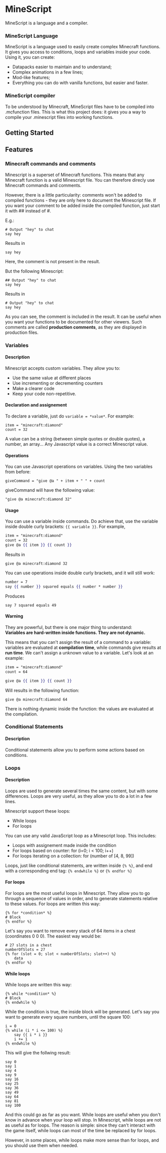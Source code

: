 # MineScript
MineScript is a language and a compiler. 

### MineScript Language
MineScript is a language used to easily create complex Minecraft functions.
It gives you access to conditions, loops and variables inside your code. 
Using it, you can create:
- Datapacks easier to maintain and to understand;
- Complex animations in a few lines;
- Mod-like features;
- Everything you can do with vanilla functions, but easier and faster.

### MineScript compiler
To be understood by Minecraft, MineScript files have to be compiled into .mcfunction files. 
This is what this project does: it gives you a way to compile your .minescript files into working functions.

## Getting Started

## Features

### Minecraft commands and comments
Minescript is a superset of Minecraft functions. This means that any Minecraft function is a valid Minescript file.
You can therefore direcly use Minecraft commands and comments.

However, there is a little particularity: comments won't be added to compiled functions - they are only here to document the Minescript file. If you want your comment to be added inside the compiled function, just start it with ## instead of #.

E.g.: 
```
# Output "hey" to chat
say hey
```
Results in
```jinja
say hey
```
Here, the comment is not present in the result.

But the following Minescript:
```
## Output "hey" to chat
say hey
```

Results in
```
# Output "hey" to chat
say hey
```
As you can see, the comment is included in the result. It can be useful when you want your functions to be documented for other viewers.
Such comments are called **production comments**, as they are displayed in production files.

### Variables
#### Description
Minescript accepts custom variables. They allow you to:
 - Use the same value at different places
 - Use incrementing or decrementing counters
 - Make a clearer code
 - Keep your code non-repetitive.

#### Declaration and assignement
To declare a variable, just do `variable = *value*`.
For example:
```
item = "minecraft:diamond"
count = 32
```
A value can be a string (between simple quotes or double quotes), a number, an array... Any Javascript value is a correct Minescript value.

#### Operations
You can use Javascript operations on variables. Using the two variables from before:

```
giveCommand = "give @a " + item + " " + count
```

giveCommand will have the following value: 

```
"give @a minecraft:diamond 32"
```

#### Usage
You can use a variable inside commands. Do achieve that, use the variable inside double curly brackets: `{{ variable }}`.
For example,
```handlebars
item = "minecraft:diamond"
count = 32
give @a {{ item }} {{ count }}
```
Results in
```
give @a minecraft:diamond 32
```

You can use operations inside double curly brackets, and it will still work:
```handlebars
number = 7
say {{ number }} squared equals {{ number * number }}
```
Produces
```
say 7 squared equals 49
```

#### Warning
They are powerful, but there is one major thing to understand:  
**Variables are hard-written inside functions. They are not dynamic.**

This means that you can't assign the result of a command to a variable: variables are evaluated at **compilation time**, while commands give results at **run time**. We can't assign a unknown value to a variable.
Let's look at an example:
```handlebars
item = "minecraft:diamond"
count = 64

give @a {{ item }} {{ count }}
```
Will results in the following function:
```
give @a minecraft:diamond 64
```

There is nothing dynamic inside the function: the values are evaluated at the compilation.

### Conditional Statements
#### Description
Conditional statements allow you to perform some actions based on conditions.

### Loops
#### Description
Loops are used to generate several times the same content, but with some differences. Loops are very useful, as they allow you to do a lot in a few lines.

Minescript support these loops:
- While loops
- For loops

You can use any valid JavaScript loop as a Minescript loop.
This includes:
- Loops with assignement made inside the condition
- For loops based on counter: for (i=0; i < 100; i++)
- For loops iterating on a collection: for (number of [4, 8, 99])

Loops, just like conditional statements, are written inside `{% %}`, and end with a corresponding end tag: `{% endwhile %}` or `{% endfor %}`

#### For loops
For loops are the most useful loops in Minescript.
They allow you to go through a sequence of values in order, and to generate statements relative to these values.
For loops are written this way:
```jinja
{% for *condition* %}
# Block
{% endfor %}
```
Let's say you want to remove every stack of 64 items in a chest (coordinates 0 0 0). The easiest way would be:
```jinja
# 27 slots in a chest
numberOfSlots = 27
{% for (slot = 0; slot < numberOfSlots; slot++) %}
    data 
{% endfor %}
```

#### While loops
While loops are written this way:
```jinja
{% while *condition* %}
# Block
{% endwhile %}
```
While the condition is true, the inside block will be generated.
Let's say you want to generate every square numbers, until the square 100:
```
i = 0
{% while (i * i <= 100) %}
    say {{ i * i }}
    i += 1
{% endwhile %}
```
This will give the follwing result:
```mcfunction
say 0
say 1
say 4
say 9
say 16
say 25
say 36
say 49
say 64
say 81
say 100
```
And this could go as far as you want. While loops are useful when you don't know in advance when your loop will stop.
In Minescript, while loops are not as useful as for loops. The reason is simple: since they can't interact with the game itself, while loops can most of the time be replaced by for loops.

However, in some places, while loops make more sense than for loops, and you should use them when needed.
